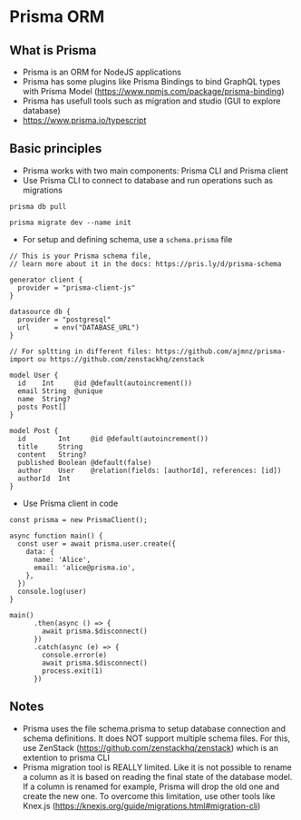 # Prisma ORM

## What is Prisma
* Prisma is an ORM for NodeJS applications
* Prisma has some plugins like Prisma Bindings to bind GraphQL types with Prisma Model (https://www.npmjs.com/package/prisma-binding)
* Prisma has usefull tools such as migration and studio (GUI to explore database)
* https://www.prisma.io/typescript

## Basic principles
* Prisma works with two main components: Prisma CLI and Prisma client
* Use Prisma CLI to connect to database and run operations such as migrations
```
prisma db pull 

prisma migrate dev --name init
```
* For setup and defining schema, use a `schema.prisma` file
```
// This is your Prisma schema file,
// learn more about it in the docs: https://pris.ly/d/prisma-schema

generator client {
  provider = "prisma-client-js"
}

datasource db {
  provider = "postgresql"
  url      = env("DATABASE_URL")
}

// For spltting in different files: https://github.com/ajmnz/prisma-import ou https://github.com/zenstackhq/zenstack

model User {
  id    Int     @id @default(autoincrement())
  email String  @unique
  name  String?
  posts Post[]
}

model Post {
  id        Int     @id @default(autoincrement())
  title     String
  content   String?
  published Boolean @default(false)
  author    User    @relation(fields: [authorId], references: [id])
  authorId  Int
}
```
* Use Prisma client in code
```
const prisma = new PrismaClient();

async function main() {
  const user = await prisma.user.create({
    data: {
      name: 'Alice',
      email: 'alice@prisma.io',
    },
  })
  console.log(user)
}

main()
      .then(async () => {
        await prisma.$disconnect()
      })
      .catch(async (e) => {
        console.error(e)
        await prisma.$disconnect()
        process.exit(1)
      })
```

## Notes
* Prisma uses the file schema.prisma to setup database connection and schema definitions. It does NOT support multiple schema files. For this, use ZenStack (https://github.com/zenstackhq/zenstack) which is an extention to prisma CLI
* Prisma migration tool is REALLY limited. Like it is not possible to rename a column as it is based on reading the final state of the database model. If a column is renamed for example, Prisma will drop the old one and create the new one. To overcome this limitation, use other tools like Knex.js (https://knexjs.org/guide/migrations.html#migration-cli)